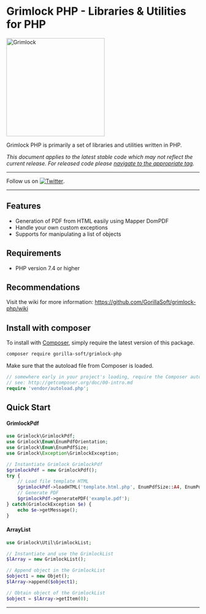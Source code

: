 Grimlock PHP - Libraries & Utilities for PHP
======

<img src="https://i.imgur.com/l0WEzhA.png" width="256" alt="Grimlock">

Grimlock PHP is primarily a set of libraries and utilities written in PHP.

*This document applies to the latest stable code which may not reflect the current 
release. For released code please
[navigate to the appropriate tag](https://github.com/GorillaSoft/grimlock-php/tags).*

----

Follow us on [![Twitter](http://twitter-badges.s3.amazonaws.com/twitter-a.png)](http://www.twitter.com/gorilla_soft).

---



## Features

 * Generation of PDF from HTML easily using Mapper DomPDF
 * Handle your own custom exceptions
 * Supports for manipulating a list of objects

 
## Requirements

 * PHP version 7.4 or higher

## Recommendations

Visit the wiki for more information:
https://github.com/GorillaSoft/grimlock-php/wiki

## Install with composer

To install with [Composer](https://getcomposer.org/), simply require the
latest version of this package.

```bash
composer require gorilla-soft/grimlock-php
```

Make sure that the autoload file from Composer is loaded.

```php
// somewhere early in your project's loading, require the Composer autoloader
// see: http://getcomposer.org/doc/00-intro.md
require 'vendor/autoload.php';

```

## Quick Start

#### GrimlockPdf

```php
use Grimlock\GrimlockPdf;
use Grimlock\Enum\EnumPdfOrientation;
use Grimlock\Enum\EnumPdfSize;
use Grimlock\Exception\GrimlockException;

// Instantiate Grimlock GrimlockPdf
$grimlockPdf = new GrimlockPdf();
try {
    // Load file template HTML
    $grimlockPdf->loadHTML('template.html.php', EnumPdfSize::A4, EnumPdfOrientation::HORIZONTAL);
    // Generate PDF
    $grimlockPdf->generatePDF('example.pdf');
} catch(GrimlockException $e) {
    echo $e->getMessage();
}
```

#### ArrayList

```php
use Grimlock\Util\GrimlockList;

// Instantiate and use the GrimlockList
$lArray = new GrimlockList();

// Append object in the GrimlockList
$object1 = new Objet();
$lArray->append($object1);

// Obtain object of the GrimlockList
$object = $lArray->getItem(0);

```

---

